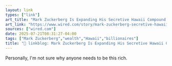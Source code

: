 ```yaml
---
layout: link
types: ["link"]
art_title: "Mark Zuckerberg Is Expanding His Secretive Hawaii Compound. Part of It Sits Atop a Burial Ground"
art_link: "https://www.wired.com/story/mark-zuckerberg-secretive-hawaii-compound-burial-ground/"
sources: ["wired.com"]
date: 2025-07-21T08:31:27-04:00
tags: ["Mark Zuckerberg","wealth","Hawaii","billionaires"]
title: "🔗 linkblog: Mark Zuckerberg Is Expanding His Secretive Hawaii Compound. Part of It Sits Atop a Burial Ground"
---
```

Personally, I'm not sure why anyone needs to be this rich.